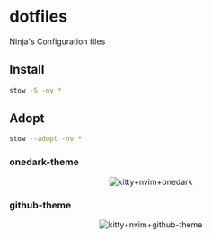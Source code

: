 # dotfiles

Ninja's Configuration files

## Install

```bash
stow -S -nv *
```

## Adopt

```bash
stow --adopt -nv *
```

### onedark-theme

<p align="center">
  <img src="https://imgur.com/tptzxgH.png" alt="kitty+nvim+onedark" />
</p>

### github-theme

<p align="center">
  <img src="https://imgur.com/pFuZqVZ.png" alt="kitty+nvim+github-theme" />
</p>
